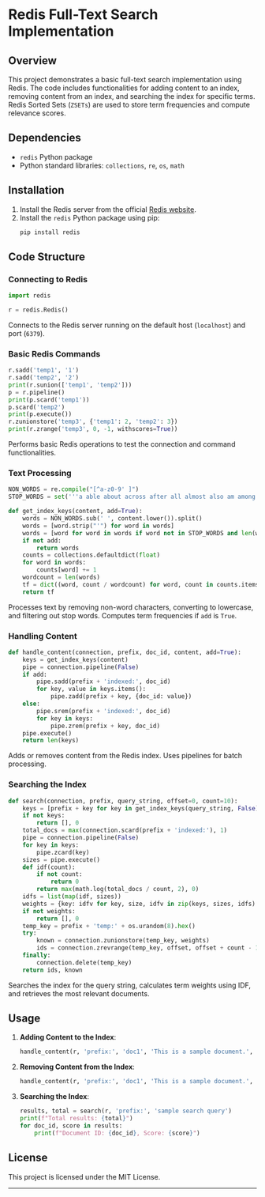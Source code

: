 # Redis Full-Text Search Implementation

## Overview

This project demonstrates a basic full-text search implementation using Redis. The code includes functionalities for adding content to an index, removing content from an index, and searching the index for specific terms. Redis Sorted Sets (`ZSETs`) are used to store term frequencies and compute relevance scores.

## Dependencies

- `redis` Python package
- Python standard libraries: `collections`, `re`, `os`, `math`

## Installation

1. Install the Redis server from the official [Redis website](https://redis.io/download).
2. Install the `redis` Python package using pip:
   ```sh
   pip install redis
   ```

## Code Structure

### Connecting to Redis

```python
import redis

r = redis.Redis()
```
Connects to the Redis server running on the default host (`localhost`) and port (`6379`).

### Basic Redis Commands

```python
r.sadd('temp1', '1')
r.sadd('temp2', '2')
print(r.sunion(['temp1', 'temp2']))
p = r.pipeline()
print(p.scard('temp1'))
p.scard('temp2')
print(p.execute())
r.zunionstore('temp3', {'temp1': 2, 'temp2': 3})
print(r.zrange('temp3', 0, -1, withscores=True))
```
Performs basic Redis operations to test the connection and command functionalities.

### Text Processing

```python
NON_WORDS = re.compile("[^a-z0-9' ]")
STOP_WORDS = set('''a able about across after all almost also am among an and any are as at be because been but by can cannot could dear did do does either else ever every for from get got had has have he her hers him his how however i if in into is it its just least let like likely may me might most must my neither no nor not of off often on only or other our own rather said say says she should since so some than that the their them then there these they this tis to too twas us wants was we were what when where which while who whom why will with would yet you your'''.split())

def get_index_keys(content, add=True):
    words = NON_WORDS.sub(' ', content.lower()).split()
    words = [word.strip("'") for word in words]
    words = [word for word in words if word not in STOP_WORDS and len(word) > 1]
    if not add:
        return words
    counts = collections.defaultdict(float)
    for word in words:
        counts[word] += 1
    wordcount = len(words)
    tf = dict((word, count / wordcount) for word, count in counts.items())
    return tf
```
Processes text by removing non-word characters, converting to lowercase, and filtering out stop words. Computes term frequencies if `add` is `True`.

### Handling Content

```python
def handle_content(connection, prefix, doc_id, content, add=True):
    keys = get_index_keys(content)
    pipe = connection.pipeline(False)
    if add:
        pipe.sadd(prefix + 'indexed:', doc_id)
        for key, value in keys.items():
            pipe.zadd(prefix + key, {doc_id: value})
    else:
        pipe.srem(prefix + 'indexed:', doc_id)
        for key in keys:
            pipe.zrem(prefix + key, doc_id)
    pipe.execute()
    return len(keys)
```
Adds or removes content from the Redis index. Uses pipelines for batch processing.

### Searching the Index

```python
def search(connection, prefix, query_string, offset=0, count=10):
    keys = [prefix + key for key in get_index_keys(query_string, False)]
    if not keys:
        return [], 0
    total_docs = max(connection.scard(prefix + 'indexed:'), 1)
    pipe = connection.pipeline(False)
    for key in keys:
        pipe.zcard(key)
    sizes = pipe.execute()
    def idf(count):
        if not count:
            return 0
        return max(math.log(total_docs / count, 2), 0)
    idfs = list(map(idf, sizes))
    weights = {key: idfv for key, size, idfv in zip(keys, sizes, idfs) if size}
    if not weights:
        return [], 0
    temp_key = prefix + 'temp:' + os.urandom(8).hex()
    try:
        known = connection.zunionstore(temp_key, weights)
        ids = connection.zrevrange(temp_key, offset, offset + count - 1, withscores=True)
    finally:
        connection.delete(temp_key)
    return ids, known
```
Searches the index for the query string, calculates term weights using IDF, and retrieves the most relevant documents.

## Usage

1. **Adding Content to the Index**:
   ```python
   handle_content(r, 'prefix:', 'doc1', 'This is a sample document.', add=True)
   ```

2. **Removing Content from the Index**:
   ```python
   handle_content(r, 'prefix:', 'doc1', 'This is a sample document.', add=False)
   ```

3. **Searching the Index**:
   ```python
   results, total = search(r, 'prefix:', 'sample search query')
   print(f"Total results: {total}")
   for doc_id, score in results:
       print(f"Document ID: {doc_id}, Score: {score}")
   ```

## License

This project is licensed under the MIT License.

---

